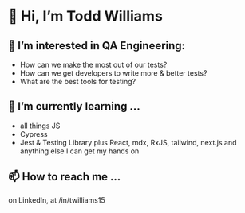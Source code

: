 # 👋 Hi, I’m Todd Williams

## 👀 I’m interested in QA Engineering:
- How can we make the most out of our tests?
- How can we get developers to write more & better tests?
- What are the best tools for testing?

## 🌱 I’m currently learning ...
- all things JS
- Cypress
- Jest & Testing Library
plus React, mdx, RxJS, tailwind, next.js and anything else I can get my hands on

## 📫 How to reach me ...
on LinkedIn, at /in/twilliams15
